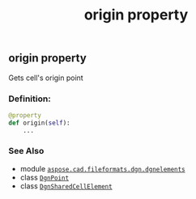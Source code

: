 ﻿---
title: origin property
second_title: Aspose.CAD for Python via .NET API References
description: 
type: docs
weight: 100
url: /python-net/aspose.cad.fileformats.dgn.dgnelements/dgnsharedcellelement/origin/
is_root: false
---

## origin property


Gets cell's origin point
### Definition:
```python
@property
def origin(self):
    ...
```

### See Also
* module [`aspose.cad.fileformats.dgn.dgnelements`](../../)
* class [`DgnPoint`](/cad/python-net/aspose.cad.fileformats.dgn/dgnpoint)
* class [`DgnSharedCellElement`](/cad/python-net/aspose.cad.fileformats.dgn.dgnelements/dgnsharedcellelement)
